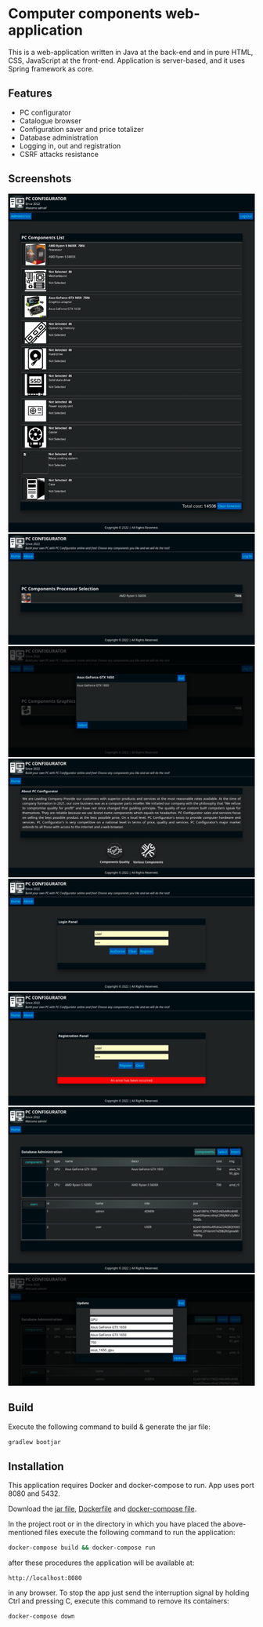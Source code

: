 # Computer components web-application

This is a web-application written in Java at the back-end and in pure
HTML, CSS, JavaScript at the front-end. Application is server-based, 
and it uses Spring framework as core.

## Features

- PC configurator
- Catalogue browser
- Configuration saver and price totalizer
- Database administration
- Logging in, out and registration
- CSRF attacks resistance

## Screenshots

![Main page](screens/a.png "Main page")
![Browse page](screens/b.png "Browse page")
![Browse page window](screens/c.png "Browse page window")
![About page](screens/d.png "About page")
![Log in page](screens/e.png "Log in page")
![Registration page displaying an error](screens/f.png "Registration page displaying an error")
![Administration page](screens/g.png "Administration page")
![Administration page displaying the update dialog](screens/h.png "Administration page displaying the update dialog")

## Build
Execute the following command to build & generate the jar file:
```sh
gradlew bootjar
```

## Installation

This application requires Docker and docker-compose to run.
App uses port 8080 and 5432.

Download the [jar file](https://github.com/vadniks/ComputerComponentsWebApp/blob/master/cursov_templates-0.0.1-SNAPSHOT.jar), [Dockerfile](https://github.com/vadniks/ComputerComponentsWebApp/blob/master/Dockerfile) and [docker-compose file](https://github.com/vadniks/ComputerComponentsWebApp/blob/master/docker-compose.yml).

In the project root or in the directory in which 
you have placed the above-mentioned files execute 
the following command to run the application:
```sh
docker-compose build && docker-compose run
```
after these procedures the application will be available at:
```
http://localhost:8080
```
in any browser.
To stop the app just send the interruption signal by 
holding Ctrl and pressing C, execute this command to
remove its containers:
```sh
docker-compose down
```
